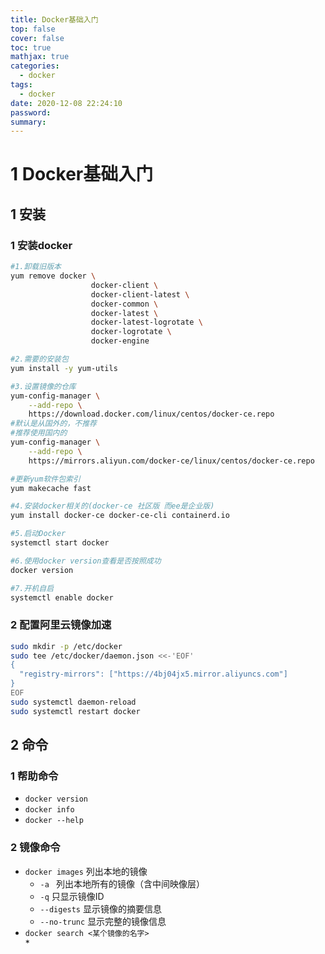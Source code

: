 ```yaml
---
title: Docker基础入门
top: false
cover: false
toc: true
mathjax: true
categories:
  - docker
tags:
  - docker
date: 2020-12-08 22:24:10
password:
summary:
---
```


# 1 Docker基础入门

## 1 安装

### 1 安装docker
```bash
#1.卸载旧版本
yum remove docker \
                  docker-client \
                  docker-client-latest \
                  docker-common \
                  docker-latest \
                  docker-latest-logrotate \
                  docker-logrotate \
                  docker-engine

#2.需要的安装包
yum install -y yum-utils

#3.设置镜像的仓库
yum-config-manager \
    --add-repo \
    https://download.docker.com/linux/centos/docker-ce.repo
#默认是从国外的，不推荐
#推荐使用国内的
yum-config-manager \
    --add-repo \
    https://mirrors.aliyun.com/docker-ce/linux/centos/docker-ce.repo

#更新yum软件包索引
yum makecache fast

#4.安装docker相关的(docker-ce 社区版 而ee是企业版)
yum install docker-ce docker-ce-cli containerd.io

#5.启动Docker
systemctl start docker

#6.使用docker version查看是否按照成功
docker version

#7.开机自启
systemctl enable docker
```

### 2 配置阿里云镜像加速
```bash
sudo mkdir -p /etc/docker
sudo tee /etc/docker/daemon.json <<-'EOF'
{
  "registry-mirrors": ["https://4bj04jx5.mirror.aliyuncs.com"]
}
EOF
sudo systemctl daemon-reload
sudo systemctl restart docker
```

## 2 命令

### 1 帮助命令

* `docker version`
* `docker info`
* `docker --help`

### 2  镜像命令

* `docker images` 列出本地的镜像
  * `-a ` 列出本地所有的镜像（含中间映像层）
  * `-q` 只显示镜像ID
  * `--digests` 显示镜像的摘要信息
  * `--no-trunc` 显示完整的镜像信息
* `docker search <某个镜像的名字>`  
  * 



